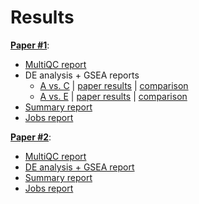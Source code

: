 # Results


**[Paper #1](https://www.ncbi.nlm.nih.gov/pmc/articles/PMC8414486/)**:

- [MultiQC report](https://cyouh95.github.io/mRNA_seq_pipeline/results/paper_1/multiqc_report.html)
- DE analysis + GSEA reports
  - [A vs. C](https://cyouh95.github.io/mRNA_seq_pipeline/results/paper_1/analysis_report_project_A_vs_C.html) | [paper results](https://cyouh95.github.io/mRNA_seq_pipeline/results/paper_1/analysis_report_paper_A_vs_C.html) | [comparison](https://cyouh95.github.io/mRNA_seq_pipeline/results/paper_1/comparison_report_A_vs_C.html)
  - [A vs. E](https://cyouh95.github.io/mRNA_seq_pipeline/results/paper_1/analysis_report_project_A_vs_E.html) | [paper results](https://cyouh95.github.io/mRNA_seq_pipeline/results/paper_1/analysis_report_paper_A_vs_E.html) | [comparison](https://cyouh95.github.io/mRNA_seq_pipeline/results/paper_1/comparison_report_A_vs_E.html)
- [Summary report](https://cyouh95.github.io/mRNA_seq_pipeline/results/paper_1/summary_report.html)
- [Jobs report](https://cyouh95.github.io/mRNA_seq_pipeline/results/paper_1/jobs.html)

**[Paper #2](https://www.ncbi.nlm.nih.gov/pmc/articles/PMC8427436/)**:

- [MultiQC report](https://cyouh95.github.io/mRNA_seq_pipeline/results/paper_2/multiqc_report.html)
- [DE analysis + GSEA report](https://cyouh95.github.io/mRNA_seq_pipeline/results/paper_2/analysis_report_project_diabetes_vs_control.html)
- [Summary report](https://cyouh95.github.io/mRNA_seq_pipeline/results/paper_2/summary_report.html)
- [Jobs report](https://cyouh95.github.io/mRNA_seq_pipeline/results/paper_2/jobs.html)
